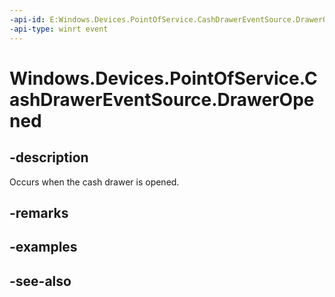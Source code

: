 ```yaml
---
-api-id: E:Windows.Devices.PointOfService.CashDrawerEventSource.DrawerOpened
-api-type: winrt event
---
```


<!-- Event syntax
public event Windows.Foundation.TypedEventHandler DrawerOpened<Windows.Devices.PointOfService.CashDrawerEventSource,  Windows.Devices.PointOfService.CashDrawerOpenedEventArgs>
-->

# Windows.Devices.PointOfService.CashDrawerEventSource.DrawerOpened

## -description
Occurs when the cash drawer is opened.

## -remarks

## -examples

## -see-also
